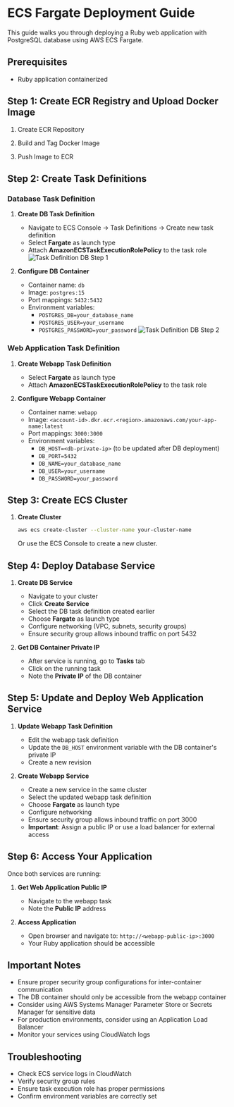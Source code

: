 # ECS Fargate Deployment Guide

This guide walks you through deploying a Ruby web application with PostgreSQL database using AWS ECS Fargate.

## Prerequisites
- Ruby application containerized

## Step 1: Create ECR Registry and Upload Docker Image

1. Create ECR Repository

2. Build and Tag Docker Image


3. Push Image to ECR

## Step 2: Create Task Definitions

### Database Task Definition

1. **Create DB Task Definition**
   - Navigate to ECS Console → Task Definitions → Create new task definition
   - Select **Fargate** as launch type
   - Attach **AmazonECSTaskExecutionRolePolicy** to the task role
   ![Task Definition DB Step 1](Docs/images/Task_Definition_db1.png)

2. **Configure DB Container**
   - Container name: `db`
   - Image: `postgres:15`
   - Port mappings: `5432:5432`
   - Environment variables:
     - `POSTGRES_DB=your_database_name`
     - `POSTGRES_USER=your_username`
     - `POSTGRES_PASSWORD=your_password`
   ![Task Definition DB Step 2](Docs/images/Task_Definition_db2.png)

### Web Application Task Definition

1. **Create Webapp Task Definition**
   - Select **Fargate** as launch type
   - Attach **AmazonECSTaskExecutionRolePolicy** to the task role

2. **Configure Webapp Container**
   - Container name: `webapp`
   - Image: `<account-id>.dkr.ecr.<region>.amazonaws.com/your-app-name:latest`
   - Port mappings: `3000:3000`
   - Environment variables:
     - `DB_HOST=<db-private-ip>` (to be updated after DB deployment)
     - `DB_PORT=5432`
     - `DB_NAME=your_database_name`
     - `DB_USER=your_username`
     - `DB_PASSWORD=your_password`

## Step 3: Create ECS Cluster

1. **Create Cluster**
   ```bash
   aws ecs create-cluster --cluster-name your-cluster-name
   ```
   Or use the ECS Console to create a new cluster.

## Step 4: Deploy Database Service

1. **Create DB Service**
   - Navigate to your cluster
   - Click **Create Service**
   - Select the DB task definition created earlier
   - Choose **Fargate** as launch type
   - Configure networking (VPC, subnets, security groups)
   - Ensure security group allows inbound traffic on port 5432

2. **Get DB Container Private IP**
   - After service is running, go to **Tasks** tab
   - Click on the running task
   - Note the **Private IP** of the DB container

## Step 5: Update and Deploy Web Application Service

1. **Update Webapp Task Definition**
   - Edit the webapp task definition
   - Update the `DB_HOST` environment variable with the DB container's private IP
   - Create a new revision

2. **Create Webapp Service**
   - Create a new service in the same cluster
   - Select the updated webapp task definition
   - Choose **Fargate** as launch type
   - Configure networking
   - Ensure security group allows inbound traffic on port 3000
   - **Important**: Assign a public IP or use a load balancer for external access

## Step 6: Access Your Application

Once both services are running:

1. **Get Web Application Public IP**
   - Navigate to the webapp task
   - Note the **Public IP** address

2. **Access Application**
   - Open browser and navigate to: `http://<webapp-public-ip>:3000`
   - Your Ruby application should be accessible

## Important Notes

- Ensure proper security group configurations for inter-container communication
- The DB container should only be accessible from the webapp container
- Consider using AWS Systems Manager Parameter Store or Secrets Manager for sensitive data
- For production environments, consider using an Application Load Balancer
- Monitor your services using CloudWatch logs

## Troubleshooting

- Check ECS service logs in CloudWatch
- Verify security group rules
- Ensure task execution role has proper permissions
- Confirm environment variables are correctly set